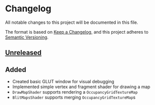 # Changelog

All notable changes to this project will be documented in this file.

The format is based on [Keep a Changelog](https://keepachangelog.com/en/1.0.0/),
and this project adheres to [Semantic Versioning](https://semver.org/spec/v2.0.0.html).

## [Unreleased]

## Added

- Created basic GLUT window for visual debugging
- Implemented simple vertex and fragment shader for drawing a map
- `DrawMapShader` supports rendering a `OccupancyGridTextureMap`
- `BlitMapsShader` supports merging `OccupancyGridTextureMap`s

[Unreleased]: https://github.com/jdelacroix/glamm/compare/v0.1.0...HEAD